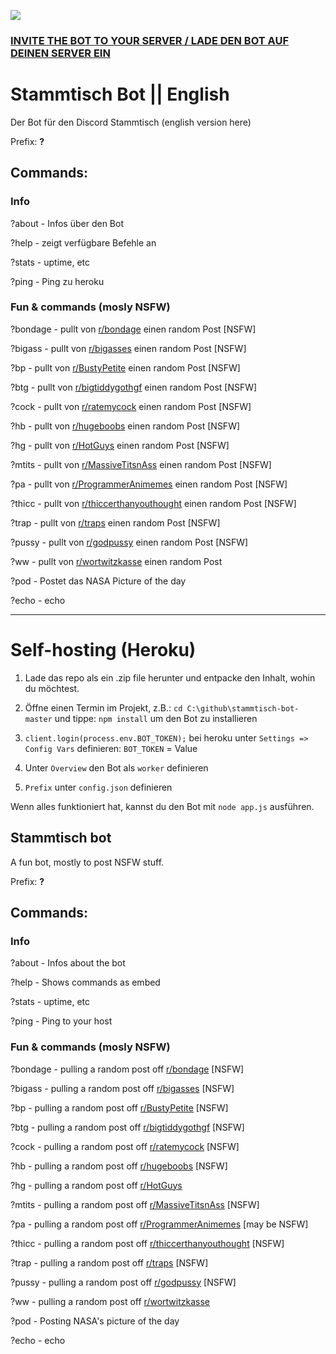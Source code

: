 [<img src="https://snrclan.com/wp-content/uploads/2020/02/join-discord-png-13.png">](https://discord.gg/rErSSHT)

### **[INVITE THE BOT TO YOUR SERVER / LADE DEN BOT AUF DEINEN SERVER EIN](https://discord.com/api/oauth2/authorize?client_id=717984462406680608&permissions=522304&scope=bot)**

# Stammtisch Bot || English
Der Bot für den Discord Stammtisch (english version here)

Prefix: **?** 

## Commands:

### Info

?about - Infos über den Bot

?help - zeigt verfügbare Befehle an

?stats - uptime, etc

?ping - Ping zu heroku


### Fun & commands (mosly NSFW)

?bondage - pullt von [r/bondage](https://old.reddit.com/r/bondage/ "r/bondage") einen random Post [NSFW]

?bigass - pullt von [r/bigasses](https://old.reddit.com/r/bigasses/ "r/bigasses") einen random Post [NSFW]

?bp - pullt von [r/BustyPetite](https://old.reddit.com/r/BustyPetite/ "r/BustyPetite") einen random Post [NSFW]

?btg - pullt von [r/bigtiddygothgf](https://old.reddit.com/r/bigtiddygothgf/ "r/bigtiddygothgf") einen random Post [NSFW]

?cock - pullt von [r/ratemycock](https://old.reddit.com/r/ratemycock/ "r/ratemycock") einen random Post [NSFW]

?hb - pullt von [r/hugeboobs](https://old.reddit.com/r/hugeboobs/ "r/hugeboobs") einen random Post [NSFW]

?hg - pullt von [r/HotGuys](https://old.reddit.com/r/HotGuys/ "r/HotGuys") einen random Post [NSFW]

?mtits - pullt von [r/MassiveTitsnAss](https://old.reddit.com/r/MassiveTitsnAss/ "r/MassiveTitsnAss") einen random Post [NSFW]

?pa - pullt von [r/ProgrammerAnimemes](https://old.reddit.com/r/ProgrammerAnimemes/ "r/ProgrammerAnimemes") einen random Post [NSFW]

?thicc - pullt von [r/thiccerthanyouthought](https://old.reddit.com/r/thiccerthanyouthought/ "r/thiccerthanyouthought") einen random Post [NSFW]


?trap - pullt von [r/traps](https://old.reddit.com/r/traps "r/traps") einen random Post [NSFW]

?pussy - pullt von [r/godpussy](https://old.reddit.com/r/godpussy "r/pussy") einen random Post [NSFW]

?ww - pullt von [r/wortwitzkasse](https://old.reddit.com/r/wortwitzkasse/ "r/wortwitzkasse") einen random Post 

?pod - Postet das NASA Picture of the day

?echo - echo



------------



# Self-hosting (Heroku)

1. Lade das repo als ein .zip file herunter und entpacke den Inhalt, wohin du möchtest.

2. Öffne einen Termin im Projekt, z.B.: `cd C:\github\stammtisch-bot-master`
und tippe: `npm install` um den Bot zu installieren

3. `client.login(process.env.BOT_TOKEN);` bei heroku unter `Settings => Config Vars` definieren: `BOT_TOKEN` = Value

4. Unter `Overview` den Bot als `worker` definieren

5. `Prefix` unter `config.json` definieren

Wenn alles funktioniert hat, kannst du den Bot mit `node app.js` ausführen.

## Stammtisch bot

A fun bot, mostly to post NSFW stuff.

Prefix: **?** 

## Commands:

### Info

?about - Infos about the bot

?help - Shows commands as embed

?stats - uptime, etc

?ping - Ping to your host


### Fun & commands (mosly NSFW)

?bondage - pulling a random post off [r/bondage](https://old.reddit.com/r/bondage/ "r/bondage") [NSFW]

?bigass - pulling a random post off [r/bigasses](https://old.reddit.com/r/bigasses/ "r/bigasses") [NSFW]

?bp - pulling a random post off [r/BustyPetite](https://old.reddit.com/r/BustyPetite/ "r/BustyPetite") [NSFW]

?btg - pulling a random post off [r/bigtiddygothgf](https://old.reddit.com/r/bigtiddygothgf/ "r/bigtiddygothgf") [NSFW]

?cock - pulling a random post off [r/ratemycock](https://old.reddit.com/r/ratemycock/ "r/ratemycock") [NSFW]

?hb - pulling a random post off [r/hugeboobs](https://old.reddit.com/r/hugeboobs/ "r/hugeboobs") [NSFW]

?hg - pulling a random post off [r/HotGuys](https://old.reddit.com/r/HotGuys/ "r/HotGuys")

?mtits - pulling a random post off [r/MassiveTitsnAss](https://old.reddit.com/r/MassiveTitsnAss/ "r/MassiveTitsnAss") [NSFW]

?pa - pulling a random post off [r/ProgrammerAnimemes](https://old.reddit.com/r/ProgrammerAnimemes/ "r/ProgrammerAnimemes") [may be NSFW]

?thicc - pulling a random post off [r/thiccerthanyouthought](https://old.reddit.com/r/thiccerthanyouthought/ "r/thiccerthanyouthought") [NSFW]


?trap - pulling a random post off [r/traps](https://old.reddit.com/r/traps "r/traps") [NSFW]

?pussy - pulling a random post off [r/godpussy](https://old.reddit.com/r/godpussy "r/pussy") [NSFW]

?ww - pulling a random post off [r/wortwitzkasse](https://old.reddit.com/r/wortwitzkasse/ "r/wortwitzkasse") 

?pod - Posting NASA's picture of the day

?echo - echo
